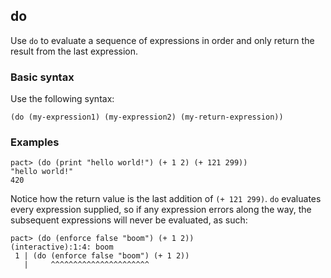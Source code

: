 ## do

Use `do` to evaluate a sequence of expressions in order and only return the result from the last expression.

### Basic syntax

Use the following syntax:

```pact
(do (my-expression1) (my-expression2) (my-return-expression))
```

### Examples

```pact
pact> (do (print "hello world!") (+ 1 2) (+ 121 299))
"hello world!"
420
```

Notice how the return value is the last addition of `(+ 121 299)`. `do` evaluates every expression supplied, so if any expression errors along the way, the subsequent expressions will never be evaluated, as such:

```pact
pact> (do (enforce false "boom") (+ 1 2))
(interactive):1:4: boom
 1 | (do (enforce false "boom") (+ 1 2))
   |     ^^^^^^^^^^^^^^^^^^^^^^
```
